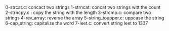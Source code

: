 0-strcat.c: concact two strings
1-strncat: concat two strings witt the count
2-strncpy.c : copy the string with the length
3-strcmp.c: compare two strings
4-rev_array: reverse the array
5-string_toupper.c: uppcase the string
6-cap_string: capitalize the word
7-leet.c: convert string leet to 1337
